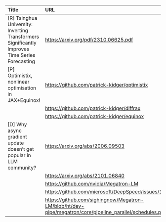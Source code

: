 | Title                                                                                          | URL                                                                                                           |   Score | Date                |
|:-----------------------------------------------------------------------------------------------|:--------------------------------------------------------------------------------------------------------------|--------:|:--------------------|
| [R] Tsinghua University: Inverting Transformers Significantly Improves Time Series Forecasting | https://arxiv.org/pdf/2310.06625.pdf                                                                          |      97 | 2023-10-11 14:00:19 |
| [P] Optimistix, nonlinear optimisation in JAX+Equinox!                                         | https://github.com/patrick-kidger/optimistix                                                                  |      60 | 2023-10-10 17:08:25 |
|                                                                                                | https://github.com/patrick-kidger/diffrax                                                                     |         |                     |
|                                                                                                | https://github.com/patrick-kidger/equinox                                                                     |         |                     |
| [D] Why async gradient update doesn’t get popular in LLM community?                            | https://arxiv.org/abs/2006.09503                                                                              |      30 | 2023-10-11 02:23:18 |
|                                                                                                | https://arxiv.org/abs/2101.06840                                                                              |         |                     |
|                                                                                                | https://github.com/nvidia/Megatron-LM                                                                         |         |                     |
|                                                                                                | https://github.com/microsoft/DeepSpeed/issues/1110                                                            |         |                     |
|                                                                                                | https://github.com/sighingnow/Megatron-LM/blob/ht/dev-pipe/megatron/core/pipeline_parallel/schedules.py#L1421 |         |                     |